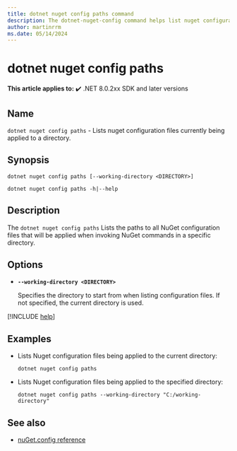 ```yaml
---
title: dotnet nuget config paths command
description: The dotnet-nuget-config command helps list nuget configuration files.
author: martinrrm
ms.date: 05/14/2024
---
```

# dotnet nuget config paths

**This article applies to:** ✔️ .NET 8.0.2xx SDK and later versions

## Name

`dotnet nuget config paths` - Lists nuget configuration files currently being applied to a directory.

## Synopsis

```dotnetcli
dotnet nuget config paths [--working-directory <DIRECTORY>]

dotnet nuget config paths -h|--help
```

## Description

The `dotnet nuget config paths` Lists the paths to all NuGet configuration files that will be applied when invoking NuGet commands in a specific directory.

## Options

* **`--working-directory <DIRECTORY>`**

  Specifies the directory to start from when listing configuration files. If not specified, the current directory is used.

[!INCLUDE [help](../../../includes/cli-help.md)]

## Examples

* Lists Nuget configuration files being applied to the current directory:

  ```dotnetcli
  dotnet nuget config paths
  ```

* Lists Nuget configuration files being applied to the specified directory:

  ```dotnetcli
  dotnet nuget config paths --working-directory "C:/working-directory"
  ```

## See also

- [nuGet.config reference](/nuget/reference/nuget-config-file)
